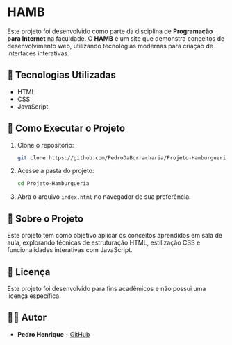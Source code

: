# HAMB

Este projeto foi desenvolvido como parte da disciplina de **Programação para Internet** na faculdade. O **HAMB** é um site que demonstra conceitos de desenvolvimento web, utilizando tecnologias modernas para criação de interfaces interativas.

## 📌 Tecnologias Utilizadas
- HTML
- CSS
- JavaScript

## 🚀 Como Executar o Projeto

1. Clone o repositório:
   ```bash
   git clone https://github.com/PedroDaBorracharia/Projeto-Hamburgueria.git
   ```

2. Acesse a pasta do projeto:
   ```bash
   cd Projeto-Hamburgueria
   ```

3. Abra o arquivo `index.html` no navegador de sua preferência.

## 📖 Sobre o Projeto
Este projeto tem como objetivo aplicar os conceitos aprendidos em sala de aula, explorando técnicas de estruturação HTML, estilização CSS e funcionalidades interativas com JavaScript.

## 📄 Licença
Este projeto foi desenvolvido para fins acadêmicos e não possui uma licença específica.

## 👨‍💻 Autor
- **Pedro Henrique** - [GitHub](https://github.com/PedroSIUberaba)

